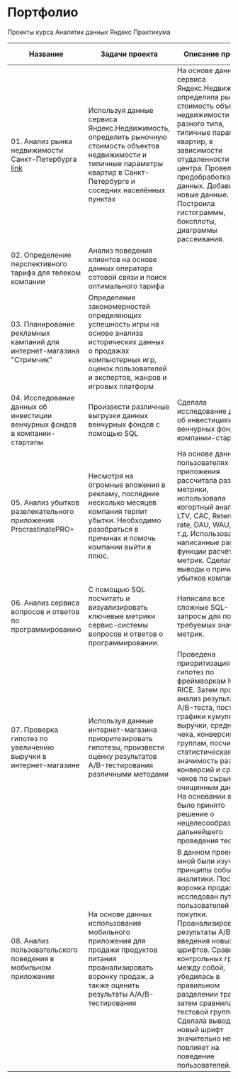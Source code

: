 # Портфолио
Проекты курса Аналитик данных Яндекс Практикума

| Название                            |                 Задачи проекта                 |        Описание проекта       |                          Навыки и инструменты |
| ----------------------------------------- | --------------------------------------- |-----------------------------------| :----------------------------------------: |
| 01. Анализ рынка недвижимости Санкт-Петербурга [link](https://ya.ru)                             | Используя данные сервиса Яндекс.Недвижимость, определить рыночную стоимость объектов недвижимости и типичные параметры квартир в Санкт-Петербурге и соседних населённых пунктах |На основе данных сервиса Яндекс.Недвижимость определила рыночная стоимость объектов недвижимости разного типа, типичные параметры квартир, в зависимости отудаленности от центра. Провела предобработка данных. Добавила новые данные. Построила гистограммы, боксплоты, диаграммы рассеивания. |Python Pandas Matplotlib                              |
| 02. Определение перспективного тарифа для телеком компании  |Анализ поведения клиентов на основе данных оператора сотовой связи и поиск оптимального тарифа |  |Python Pandas Matplotlib NumPy SciPy  |
| 03. Планирование рекламных кампаний для интернет-магазина "Стримчик" |Определение закономерностей определяющих успешность игры на основе анализа исторических данных о продажах компьютерных игр, оценок пользователей и экспертов, жанров и игровых платформ|   |Python Pandas NumPy SciPy Matplotlib Seaborn|
|04. Исследование данных об инвестиции венчурных фондов в компании-стартапы|Произвести различные выгрузки данных венчурных фондов с помощью SQL|Сделала исследование данных об инвестициях венчурных фондов в компании-стартапы| SQL PostgreSQL |
|05. Анализ убытков развлекательного приложения ProcrastinatePRO+ |Несмотря на огромные вложения в рекламу, последние несколько месяцев компания терпит убытки. Необходимо разобраться в причинах и помочь компании выйти в плюс. |На основе данных о пользователях приложения рассчитала различные метрики, использовала когортный анализ: LTV, CAC, Retention rate, DAU, WAU, MAU и т.д. Использовала написанные ранее функции расчёта метрик. Сделала выводы о причинах убытков компании.|Python Pandas Matplotlib|
|06. Анализ сервиса вопросов и ответов по программированию |С помощью SQL посчитать и визуализировать ключевые метрики сервис-системы вопросов и ответов о программировании.|Написала все сложные SQL-запросы для подсчёта требуемых значений и метрик.|SQL PostgreSQL|
|07.  Проверка гипотез по увеличению выручки в интернет-магазине |Используя данные интернет-магазина приоритезировать гипотезы, произвести оценку результатов A/B-тестирования различными методами|Проведена приоритизация гипотез по фреймворкам ICE и RICE. Затем проведен анализ результатов A/B-теста, построены графики кумулятивной выручки, среднего чека, конверсии по группам, посчитана статистическая значимость различий конверсий и средних чеков по сырым и очищенным данным. На основании анализа было принято решение о нецелесообразности дальнейшего проведения теста.|Python Pandas SciPy Matplotlib A/B-тестирование проверка статистических гипотез|
|08. Анализ пользовательского поведения в мобильном приложении|На основе данных использования мобильного приложения для продажи продуктов питания проанализировать воронку продаж, а также оценить результаты A/A/B-тестирования |В данном проекте мной были изучены принципы событийной аналитики. Построена воронка продаж, исследован путь пользователей до покупки. Проанализировала результаты A/B-теста введения новых шрифтов. Сравнила 2 контрольных группы между собой, убедилась в правильном разделении трафика, а затем сравнила с тестовой группой. Сделала вывод, что новый шрифт значительно не повлияет на поведение пользователей.|Python Pandas Matplotlib Seaborn Plotly событийная аналитика продуктовые метрики проверка статистических гипотез визуализация данных |



